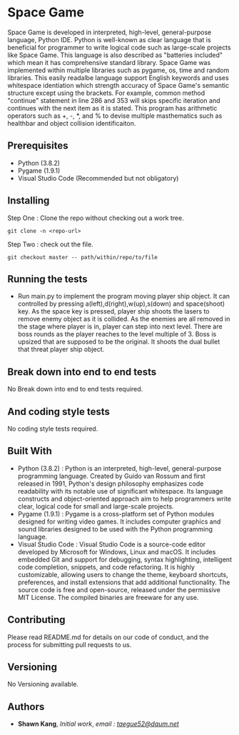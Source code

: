 # Space Game
 Space Game is developed in interpreted, high-level, general-purpose language, Python IDE. Python is well-known as clear language that is beneficial for programmer to write logical code such as large-scale projects like Space Game. This language is also described as "batteries included" which mean it has comprehensive standard library. Space Game was implemented within multiple libraries such as pygame, os, time and random libraries. This easily readalbe language support English keywords and uses whitespace identiation which strength accuracy of Space Game's semantic structure except using the brackets. For example, common method "continue" statement in line 286 and 353 will skips specific iteration and continues with the next item as it is stated. This program has arithmetic operators such as +, -, *, and % to devise multiple masthematics such as healthbar and object collision identificaiton. 
 

## Prerequisites

* Python (3.8.2)
* Pygame (1.9.1)
* Visual Studio Code (Recommended but not obligatory)

## Installing

Step One : Clone the repo without checking out a work tree.
```
git clone -n <repo-url>
```
Step Two : check out the file.
```
git checkout master -- path/within/repo/to/file
```

## Running the tests

* Run main.py to implement the program moving player ship object. It can controlled by pressing a(left),d(right),w(up),s(down) and space(shoot) key. As the space key is pressed, player ship shoots the lasers to remove enemy object as it is collided. As the enemies are all removed in the stage where player is in, player can step into next level. There are boss rounds as the player reaches to the level multiple of 3. Boss is upsized that are supposed to be the original. It shoots the dual bullet that threat player ship object.

## Break down into end to end tests

No Break down into end to end tests required.

## And coding style tests

No coding style tests required.

## Built With

* Python (3.8.2) : Python is an interpreted, high-level, general-purpose programming language. Created by Guido van Rossum and first released in 1991, Python's design philosophy emphasizes code readability with its notable use of significant whitespace. Its language constructs and object-oriented approach aim to help programmers write clear, logical code for small and large-scale projects.
* Pygame (1.9.1) : Pygame is a cross-platform set of Python modules designed for writing video games. It includes computer graphics and sound libraries designed to be used with the Python programming language.
* Visual Studio Code : Visual Studio Code is a source-code editor developed by Microsoft for Windows, Linux and macOS. It includes embedded Git and support for debugging, syntax highlighting, intelligent code completion, snippets, and code refactoring. It is highly customizable, allowing users to change the theme, keyboard shortcuts, preferences, and install extensions that add additional functionality. The source code is free and open-source, released under the permissive MIT License. The compiled binaries are freeware for any use.

## Contributing

Please read README.md for details on our code of conduct, and the process for submitting pull requests to us.

## Versioning

No Versioning available.

## Authors

* **Shawn Kang**,  *Initial work*,  *email : taegue52@daum.net*
